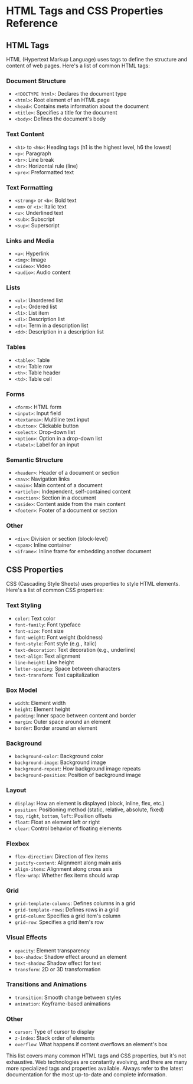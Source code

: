 # HTML Tags and CSS Properties Reference

## HTML Tags

HTML (Hypertext Markup Language) uses tags to define the structure and content of web pages. Here's a list of common HTML tags:

### Document Structure
- `<!DOCTYPE html>`: Declares the document type
- `<html>`: Root element of an HTML page
- `<head>`: Contains meta information about the document
- `<title>`: Specifies a title for the document
- `<body>`: Defines the document's body

### Text Content
- `<h1>` to `<h6>`: Heading tags (h1 is the highest level, h6 the lowest)
- `<p>`: Paragraph
- `<br>`: Line break
- `<hr>`: Horizontal rule (line)
- `<pre>`: Preformatted text

### Text Formatting
- `<strong>` or `<b>`: Bold text
- `<em>` or `<i>`: Italic text
- `<u>`: Underlined text
- `<sub>`: Subscript
- `<sup>`: Superscript

### Links and Media
- `<a>`: Hyperlink
- `<img>`: Image
- `<video>`: Video
- `<audio>`: Audio content

### Lists
- `<ul>`: Unordered list
- `<ol>`: Ordered list
- `<li>`: List item
- `<dl>`: Description list
- `<dt>`: Term in a description list
- `<dd>`: Description in a description list

### Tables
- `<table>`: Table
- `<tr>`: Table row
- `<th>`: Table header
- `<td>`: Table cell

### Forms
- `<form>`: HTML form
- `<input>`: Input field
- `<textarea>`: Multiline text input
- `<button>`: Clickable button
- `<select>`: Drop-down list
- `<option>`: Option in a drop-down list
- `<label>`: Label for an input

### Semantic Structure
- `<header>`: Header of a document or section
- `<nav>`: Navigation links
- `<main>`: Main content of a document
- `<article>`: Independent, self-contained content
- `<section>`: Section in a document
- `<aside>`: Content aside from the main content
- `<footer>`: Footer of a document or section

### Other
- `<div>`: Division or section (block-level)
- `<span>`: Inline container
- `<iframe>`: Inline frame for embedding another document

## CSS Properties

CSS (Cascading Style Sheets) uses properties to style HTML elements. Here's a list of common CSS properties:

### Text Styling
- `color`: Text color
- `font-family`: Font typeface
- `font-size`: Font size
- `font-weight`: Font weight (boldness)
- `font-style`: Font style (e.g., italic)
- `text-decoration`: Text decoration (e.g., underline)
- `text-align`: Text alignment
- `line-height`: Line height
- `letter-spacing`: Space between characters
- `text-transform`: Text capitalization

### Box Model
- `width`: Element width
- `height`: Element height
- `padding`: Inner space between content and border
- `margin`: Outer space around an element
- `border`: Border around an element

### Background
- `background-color`: Background color
- `background-image`: Background image
- `background-repeat`: How background image repeats
- `background-position`: Position of background image

### Layout
- `display`: How an element is displayed (block, inline, flex, etc.)
- `position`: Positioning method (static, relative, absolute, fixed)
- `top`, `right`, `bottom`, `left`: Position offsets
- `float`: Float an element left or right
- `clear`: Control behavior of floating elements

### Flexbox
- `flex-direction`: Direction of flex items
- `justify-content`: Alignment along main axis
- `align-items`: Alignment along cross axis
- `flex-wrap`: Whether flex items should wrap

### Grid
- `grid-template-columns`: Defines columns in a grid
- `grid-template-rows`: Defines rows in a grid
- `grid-column`: Specifies a grid item's column
- `grid-row`: Specifies a grid item's row

### Visual Effects
- `opacity`: Element transparency
- `box-shadow`: Shadow effect around an element
- `text-shadow`: Shadow effect for text
- `transform`: 2D or 3D transformation

### Transitions and Animations
- `transition`: Smooth change between styles
- `animation`: Keyframe-based animations

### Other
- `cursor`: Type of cursor to display
- `z-index`: Stack order of elements
- `overflow`: What happens if content overflows an element's box

This list covers many common HTML tags and CSS properties, but it's not exhaustive. Web technologies are constantly evolving, and there are many more specialized tags and properties available. Always refer to the latest documentation for the most up-to-date and complete information.
